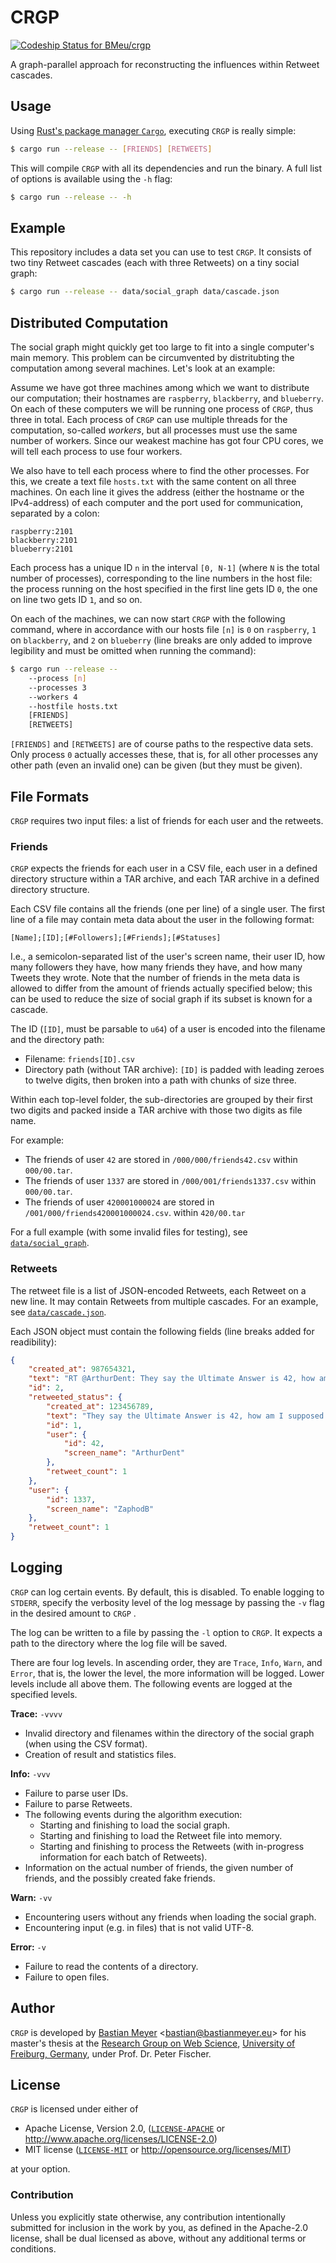 # CRGP

[ ![Codeship Status for BMeu/crgp](https://app.codeship.com/projects/7d2924a0-f1e4-0134-404a-569aa21b12f1/status?branch=master)](https://app.codeship.com/projects/209508)

A graph-parallel approach for reconstructing the influences within Retweet cascades.

## Usage

Using [Rust's package manager `Cargo`](https://www.rustup.rs/), executing `CRGP` is really simple:

```bash
$ cargo run --release -- [FRIENDS] [RETWEETS] 
```

This will compile `CRGP` with all its dependencies and run the binary. A full list of options is available using the
`-h` flag:

```bash
$ cargo run --release -- -h
```

## Example

This repository includes a data set you can use to test `CRGP`. It consists of two tiny Retweet cascades (each with
three Retweets) on a tiny social graph:

```bash
$ cargo run --release -- data/social_graph data/cascade.json
```

## Distributed Computation

The social graph might quickly get too large to fit into a single computer's main memory. This problem can be
circumvented by distritubting the computation among several machines. Let's look at an example:

Assume we have got three machines among which we want to distribute our computation; their hostnames are `raspberry`,
`blackberry`, and `blueberry`. On each of these computers we will be running one process of `CRGP`, thus three in total.
Each process of `CRGP` can use multiple threads for the computation, so-called *workers*, but all processes must use
the same number of workers. Since our weakest machine has got four CPU cores, we will tell each process to use four
workers.

We also have to tell each process where to find the other processes. For this, we create a text file `hosts.txt` with
the same content on all three machines. On each line it gives the address (either the hostname or the IPv4-address) of
each computer and the port used for communication, separated by a colon: 

```text
raspberry:2101
blackberry:2101
blueberry:2101
```

Each process has a unique ID `n` in the interval `[0, N-1]` (where `N` is the total number of processes), corresponding
to the line numbers in the host file: the process running on the host specified in the first line gets ID `0`, the one
on line two gets ID `1`, and so on. 

On each of the machines, we can now start `CRGP` with the following command, where in accordance with our hosts file
`[n]` is `0` on `raspberry`, `1` on `blackberry`, and `2` on `blueberry` (line breaks are only added to improve
legibility and must be omitted when running the command):

```bash
$ cargo run --release --
    --process [n]
    --processes 3
    --workers 4
    --hostfile hosts.txt
    [FRIENDS]
    [RETWEETS]
```

`[FRIENDS]` and `[RETWEETS]` are of course paths to the respective data sets. Only process `0` actually accesses these,
that is, for all other processes any other path (even an invalid one) can be given (but they must be given).

## File Formats

`CRGP` requires two input files: a list of friends for each user and the retweets.

### Friends

`CRGP` expects the friends for each user in a CSV file, each user in a defined directory structure within a TAR archive,
and each TAR archive in a defined directory structure.

Each CSV file contains all the friends (one per line) of a single user. The first line of a file may contain meta data
about the user in the following format:

```text
[Name];[ID];[#Followers];[#Friends];[#Statuses]
```

I.e., a semicolon-separated list of the user's screen name, their user ID, how many followers they have, how many
friends they have, and how many Tweets they wrote. Note that the number of friends in the meta data is allowed to differ
from the amount of friends actually specified below; this can be used to reduce the size of social graph if its
subset is known for a cascade.

The ID (`[ID]`, must be parsable to `u64`) of a user is encoded into the filename and the directory path:

 * Filename: `friends[ID].csv`
 * Directory path (without TAR archive): `[ID]` is padded with leading zeroes to twelve digits, then broken into a path
   with chunks of size three.

Within each top-level folder, the sub-directories are grouped by their first two digits and packed inside a TAR archive
with those two digits as file name.

For example:

 * The friends of user `42` are stored in `/000/000/friends42.csv` within `000/00.tar`.
 * The friends of user `1337` are stored in `/000/001/friends1337.csv` within `000/00.tar`.
 * The friends of user `420001000024` are stored in `/001/000/friends420001000024.csv`. within `420/00.tar`

For a full example (with some invalid files for testing), see [`data/social_graph`](data/social_graph).

### Retweets

The retweet file is a list of JSON-encoded Retweets, each Retweet on a new line. It may contain Retweets from multiple
cascades. For an example, see [`data/cascade.json`](data/cascade.json).

Each JSON object must contain the following fields (line breaks added for readibility):

```json
{
    "created_at": 987654321,
    "text": "RT @ArthurDent: They say the Ultimate Answer is 42, how am I supposed to know what the question is? Could be anything, I mean, what's 6x7?",
    "id": 2,
    "retweeted_status": {
        "created_at": 123456789,
        "text": "They say the Ultimate Answer is 42, how am I supposed to know what the question is? Could be anything, I mean, what's 6x7?",
        "id": 1,
        "user": {
            "id": 42,
            "screen_name": "ArthurDent"
        },
        "retweet_count": 1
    },
    "user": {
        "id": 1337,
        "screen_name": "ZaphodB"
    },
    "retweet_count": 1
}
```

## Logging

`CRGP` can log certain events. By default, this is disabled. To enable logging to `STDERR`, specify the verbosity level
of the log message by passing the `-v` flag in the desired amount to `CRGP` . 

The log can be written to a file by passing the `-l` option to `CRGP`. It expects a path to the directory where the log
file will be saved.

There are four log levels. In ascending order, they are `Trace`, `Info`, `Warn`, and `Error`, that is, the lower the
level, the more information will be logged. Lower levels include all above them. The following events are logged at the
specified levels.

**Trace:** `-vvvv`

 * Invalid directory and filenames within the directory of the social graph (when using the CSV format).
 * Creation of result and statistics files.

**Info:** `-vvv`

 * Failure to parse user IDs.
 * Failure to parse Retweets.
 * The following events during the algorithm execution:
   * Starting and finishing to load the social graph.
   * Starting and finishing to load the Retweet file into memory.
   * Starting and finishing to process the Retweets (with in-progress information for each batch of Retweets).
 * Information on the actual number of friends, the given number of friends, and the possibly created fake friends.

**Warn:** `-vv`

 * Encountering users without any friends when loading the social graph.
 * Encountering input (e.g. in files) that is not valid UTF-8.

**Error:** `-v`

 * Failure to read the contents of a directory.
 * Failure to open files.
 


## Author

`CRGP` is developed by [Bastian Meyer](http://www.bastianmeyer.eu/)
<[bastian@bastianmeyer.eu](mailto:bastian@bastianmeyer.eu)> for his master's thesis at the
[Research Group on Web Science](https://websci.informatik.uni-freiburg.de/),
[University of Freiburg, Germany](https://www.uni-freiburg.de), under Prof. Dr. Peter Fischer.

## License

`CRGP` is licensed under either of

 * Apache License, Version 2.0, ([`LICENSE-APACHE`](LICENSE-APACHE) or http://www.apache.org/licenses/LICENSE-2.0)
 * MIT license ([`LICENSE-MIT`](LICENSE-MIT) or http://opensource.org/licenses/MIT)

at your option.

### Contribution

Unless you explicitly state otherwise, any contribution intentionally submitted
for inclusion in the work by you, as defined in the Apache-2.0 license, shall be dual licensed as above, without any
additional terms or conditions.
